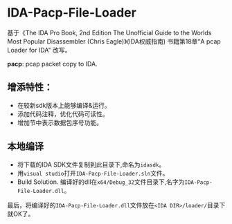 # IDA-Pacp-File-Loader

基于《The IDA Pro Book, 2nd Edition The Unofficial Guide to the Worlds Most Popular Disassembler (Chris Eagle)》(IDA权威指南) 书籍第18章"A pcap Loader for IDA" 改写。

**pacp**: pcap packet copy to IDA.

## 增添特性：

* 在较新sdk版本上能够编译&运行。
* 添加代码注释，优化代码可读性。
* 增加节中表示数据包序号功能。

## 本地编译

* 将下载的IDA SDK文件复制到此目录下,命名为`idasdk`。
* 用`visual studio`打开`IDA-Pacp-File-Loader.sln`文件。
* Build Solution.
    编译好的dll在`x64/Debug_32`文件目录下,名字为`IDA-Pacp-File-Loader.dll`。


最后，将编译好的`IDA-Pacp-File-Loader.dll`文件放在`<IDA DIR>/loader/`目录下就OK了。

